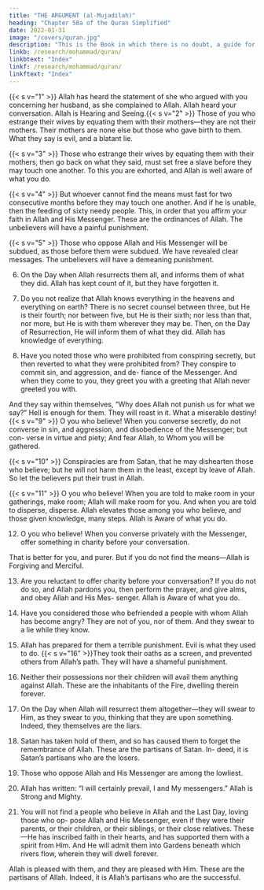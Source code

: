 ```yaml
---
title: "THE ARGUMENT (al-Mujadilah)"
heading: "Chapter 58a of the Quran Simplified"
date: 2022-01-31
image: "/covers/quran.jpg"
description: "This is the Book in which there is no doubt, a guide for the righteous."
linkb: /research/mohammad/quran/
linkbtext: "Index"
linkf: /research/mohammad/quran/
linkftext: "Index"
---
```



{{< s v="1" >}}  Allah has heard the statement of she who argued with you concerning her husband, as
she complained to Allah. Allah heard your conversation. Allah is Hearing and Seeing.{{< s v="2" >}}  Those of you who estrange their wives by equating them with their mothers—they are not their mothers. Their mothers are none else but those who gave birth to them. What
they say is evil, and a blatant lie. 

{{< s v="3" >}}  Those who estrange their wives by equating them with their mothers, then go back on
what they said, must set free a slave before they may touch one another. To this you are
exhorted, and Allah is well aware of what you do.

{{< s v="4" >}}  But whoever cannot find the means must fast for two consecutive months before they
may touch one another. And if he is unable, then the feeding of sixty needy people. This,
in order that you affirm your faith in Allah and His Messenger. These are the ordinances of Allah. The unbelievers will have a painful
punishment.

{{< s v="5" >}}  Those who oppose Allah and His Messenger will be subdued, as those before them
were subdued. We have revealed clear messages. The unbelievers will have a demeaning
punishment.

6. On the Day when Allah resurrects them all, and informs them of what they did. Allah has
kept count of it, but they have forgotten it. 

7. Do you not realize that Allah knows everything in the heavens and everything on earth?
There is no secret counsel between three, but He is their fourth; nor between five, but He is
their sixth; nor less than that, nor more, but He is with them wherever they may be. Then,
on the Day of Resurrection, He will inform them of what they did. Allah has knowledge
of everything.

8. Have you noted those who were prohibited from conspiring secretly, but then reverted to
what they were prohibited from? They conspire to commit sin, and aggression, and de-
fiance of the Messenger. And when they come to you, they greet you with a greeting
that Allah never greeted you with. 

And they say within themselves, “Why does Allah not punish us for what we say?” Hell is enough for them. They will roast in it. What a miserable destiny!
{{< s v="9" >}}  O you who believe! When you converse secretly, do not converse in sin, and aggression, and disobedience of the Messenger; but con-
verse in virtue and piety; And fear Allah, to Whom you will be gathered.

{{< s v="10" >}}  Conspiracies are from Satan, that he may dishearten those who believe; but he will not
harm them in the least, except by leave of Allah. So let the believers put their trust in Allah.

{{< s v="11" >}}  O you who believe! When you are told to make room in your gatherings, make room;
Allah will make room for you. And when you are told to disperse, disperse. Allah elevates
those among you who believe, and those given knowledge, many steps. Allah is Aware of what you do.

12. O you who believe! When you converse privately with the Messenger, offer something in charity before your conversation.

That is better for you, and purer. But if you do not find the means—Allah is Forgiving and Merciful.

13. Are you reluctant to offer charity before your conversation? If you do not do so, and
Allah pardons you, then perform the prayer, and give alms, and obey Allah and His Mes-
senger. Allah is Aware of what you do.

14. Have you considered those who befriended a people with whom Allah has become angry?
They are not of you, nor of them. And they swear to a lie while they know.
15. Allah has prepared for them a terrible punishment. Evil is what they used to do.
{{< s v="16" >}}They took their oaths as a screen, and prevented others from Allah’s path. They will
have a shameful punishment.

17. Neither their possessions nor their children will avail them anything against Allah.
These are the inhabitants of the Fire, dwelling therein forever.

18. On the Day when Allah will resurrect them altogether—they will swear to Him, as they
swear to you, thinking that they are upon
something. Indeed, they themselves are the
liars.
19. Satan has taken hold of them, and so has
caused them to forget the remembrance of
Allah. These are the partisans of Satan. In-
deed, it is Satan’s partisans who are the losers.
20. Those who oppose Allah and His Messenger are among the lowliest.
21. Allah has written: “I will certainly prevail, I
and My messengers.” Allah is Strong and Mighty.
22. You will not find a people who believe in Allah and the Last Day, loving those who op-
pose Allah and His Messenger, even if they were their parents, or their children, or their
siblings, or their close relatives. These—He has inscribed faith in their hearts, and has supported them with a spirit from Him. And
He will admit them into Gardens beneath which rivers flow, wherein they will dwell
forever. 

Allah is pleased with them, and they are pleased with Him. These are the partisans
of Allah. Indeed, it is Allah’s partisans who are the successful.

